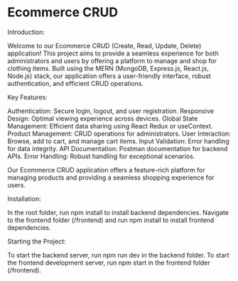 # Ecommerce CRUD
Introduction:

Welcome to our Ecommerce CRUD (Create, Read, Update, Delete) application! This project aims to provide a seamless experience for both administrators and users by offering a platform to manage and shop for clothing items. Built using the MERN (MongoDB, Express.js, React.js, Node.js) stack, our application offers a user-friendly interface, robust authentication, and efficient CRUD operations.

Key Features:

Authentication: Secure login, logout, and user registration.
Responsive Design: Optimal viewing experience across devices.
Global State Management: Efficient data sharing using React Redux or useContext.
Product Management: CRUD operations for administrators.
User Interaction: Browse, add to cart, and manage cart items.
Input Validation: Error handling for data integrity.
API Documentation: Postman documentation for backend APIs.
Error Handling: Robust handling for exceptional scenarios.

Our Ecommerce CRUD application offers a feature-rich platform for managing products and providing a seamless shopping experience for users.

Installation:

In the root folder, run npm install to install backend dependencies.
Navigate to the frontend folder (/frontend) and run npm install to install frontend dependencies.

Starting the Project:

To start the backend server, run npm run dev in the backend folder.
To start the frontend development server, run npm start in the frontend folder (/frontend).
